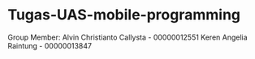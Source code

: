 # Tugas-UAS-mobile-programming

Group Member:
Alvin Christianto Callysta - 00000012551
Keren Angelia Raintung - 00000013847
